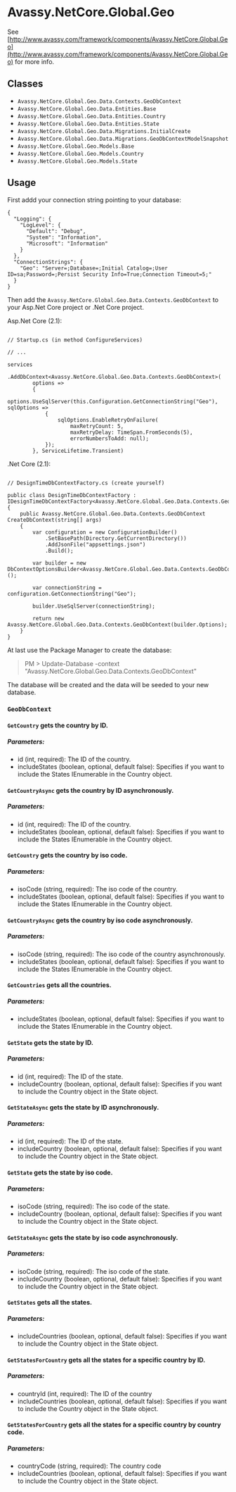 # Avassy.NetCore.Global.Geo

See [http://www.avassy.com/framework/components/Avassy.NetCore.Global.Geo](http://www.avassy.com/framework/components/Avassy.NetCore.Global.Geo) for more info.

## Classes

- `Avassy.NetCore.Global.Geo.Data.Contexts.GeoDbContext`
- `Avassy.NetCore.Global.Geo.Data.Entities.Base`
- `Avassy.NetCore.Global.Geo.Data.Entities.Country`
- `Avassy.NetCore.Global.Geo.Data.Entities.State`
- `Avassy.NetCore.Global.Geo.Data.Migrations.InitialCreate`
- `Avassy.NetCore.Global.Geo.Data.Migrations.GeoDbContextModelSnapshot`
- `Avassy.NetCore.Global.Geo.Models.Base`
- `Avassy.NetCore.Global.Geo.Models.Country`
- `Avassy.NetCore.Global.Geo.Models.State`

## Usage

First addd your connection string pointing to your database:

```
{
  "Logging": {
    "LogLevel": {
      "Default": "Debug",
      "System": "Information",
      "Microsoft": "Information"
    }
  },
  "ConnectionStrings": {   
    "Geo": "Server=;Database=;Initial Catalog=;User ID=sa;Password=;Persist Security Info=True;Connection Timeout=5;"
  }
}
```

Then add the `Avassy.NetCore.Global.Geo.Data.Contexts.GeoDbContext` to your Asp.Net Core project or .Net Core project.

Asp.Net Core (2.1):

```

// Startup.cs (in method ConfigureServices)

// ...

services
	.AddDbContext<Avassy.NetCore.Global.Geo.Data.Contexts.GeoDbContext>(
		options =>
		{
			options.UseSqlServer(this.Configuration.GetConnectionString("Geo"), sqlOptions =>
			{
				sqlOptions.EnableRetryOnFailure(
					maxRetryCount: 5,
					maxRetryDelay: TimeSpan.FromSeconds(5),
					errorNumbersToAdd: null);
			});
		}, ServiceLifetime.Transient)
```

.Net Core (2.1):

```

// DesignTimeDbContextFactory.cs (create yourself)

public class DesignTimeDbContextFactory : IDesignTimeDbContextFactory<Avassy.NetCore.Global.Geo.Data.Contexts.GeoDbContext>
{
    public Avassy.NetCore.Global.Geo.Data.Contexts.GeoDbContext CreateDbContext(string[] args)
    {
        var configuration = new ConfigurationBuilder()
            .SetBasePath(Directory.GetCurrentDirectory())
            .AddJsonFile("appsettings.json")
            .Build();

        var builder = new DbContextOptionsBuilder<Avassy.NetCore.Global.Geo.Data.Contexts.GeoDbContext>();

        var connectionString = configuration.GetConnectionString("Geo");

        builder.UseSqlServer(connectionString);

        return new Avassy.NetCore.Global.Geo.Data.Contexts.GeoDbContext(builder.Options);
    }
}

```

At last use the Package Manager to create the database:

> PM > Update-Database -context "Avassy.NetCore.Global.Geo.Data.Contexts.GeoDbContext"

The database will be created and the data will be seeded to your new database.


### `GeoDbContext`

#### `GetCountry` gets the country by ID.

##### Parameters:

- id (int, required): The ID of the country.
- includeStates (boolean, optional, default false): Specifies if you want to include the States IEnumerable in the Country object.

#### `GetCountryAsync` gets the country by ID asynchronously.

##### Parameters:

- id (int, required): The ID of the country.
- includeStates (boolean, optional, default false): Specifies if you want to include the States IEnumerable in the Country object.

#### `GetCountry` gets the country by iso code.

##### Parameters:

- isoCode (string, required): The iso code of the country.
- includeStates (boolean, optional, default false): Specifies if you want to include the States IEnumerable in the Country object.

#### `GetCountryAsync` gets the country by iso code asynchronously.

##### Parameters:

- isoCode (string, required): The iso code of the country asynchronously.
- includeStates (boolean, optional, default false): Specifies if you want to include the States IEnumerable in the Country object.

#### `GetCountries` gets all the countries.

##### Parameters:

- includeStates (boolean, optional, default false): Specifies if you want to include the States IEnumerable in the Country object.

#### `GetState` gets the state by ID.

##### Parameters:

- id (int, required): The ID of the state.
- includeCountry (boolean, optional, default false): Specifies if you want to include the Country object in the State object.

#### `GetStateAsync` gets the state by ID asynchronously.

##### Parameters:

- id (int, required): The ID of the state.
- includeCountry (boolean, optional, default false): Specifies if you want to include the Country object in the State object.

#### `GetState` gets the state by iso code.

##### Parameters:

- isoCode (string, required): The iso code of the state.
- includeCountry (boolean, optional, default false): Specifies if you want to include the Country object in the State object.

#### `GetStateAsync` gets the state by iso code asynchronously.

##### Parameters:

- isoCode (string, required): The iso code of the state.
- includeCountry (boolean, optional, default false): Specifies if you want to include the Country object in the State object.

#### `GetStates` gets all the states.

##### Parameters:

- includeCountries (boolean, optional, default false): Specifies if you want to include the Country object in the State object.

#### `GetStatesForCountry` gets all the states for a specific country by ID.

##### Parameters:

- countryId (int, required): The ID of the country
- includeCountries (boolean, optional, default false): Specifies if you want to include the Country object in the State object.

#### `GetStatesForCountry` gets all the states for a specific country by country code.

##### Parameters:

- countryCode (string, required): The country code
- includeCountries (boolean, optional, default false): Specifies if you want to include the Country object in the State object.

